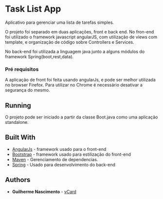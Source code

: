 # Task List App

Aplicativo para gerenciar uma lista de tarefas simples.

O projeto foi separado em duas aplicações, front e back end.
No fron-end foi  utilizado o framework javascript angularJS, com utilização de views com template, e organização
de código sobre Controllers e Services.

No back-end foi utilizada a linguagem java junto a alguns módulos do framework Spring(boot,rest,data).

### Pré requisitos

A aplicação de front foi feita usando angularJs, e pode ser melhor utilizada no browser Firefox.
Para utilizar no Chrome é necessário desativar a segurança do mesmo.

## Running

O projeto pode ser iniciado a partir da classe Boot.java como uma aplicação standalone.

## Built With

* [AngularJs](https://angularjs.org/) - framework usado para o front-end
* [Bootstrap](http://getbootstrap.com/) - framework usado para estilização do front-end
* [Maven](https://maven.apache.org/) - Gerenciamento de dependencias.
* [Spring](https://spring.io/projects) - Usado para desenvolvimento do back-end

## Authors

* **Guilherme Nascimento** - [vCard](http://guilhermenascimento.xyz)

